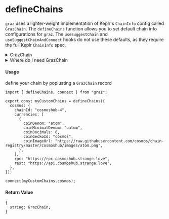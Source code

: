 # defineChains

`graz` uses a lighter-weight implementation of Keplr's `ChainInfo` config called `GrazChain`. The `defineChains` function allows you to set default chain info configurations for `graz`. The `useSuggestChain` and `useSuggestChainAndConnect` hooks do not use these defaults, as they require the full Keplr `ChainInfo` spec. 

<details><summary>GrazChain</summary>
<p>

```tsx
interface GrazChain {
  chainId: string;
  currencies: any[];
  rest: string;
  rpc: string;
  rpcHeaders?: Dictionary<string>;
  gas?: { price: string; denom: string };
}
```

</p>
</details>

<details><summary>Where do I need GrazChain</summary>
<p>

- [useConnect](../hooks/useConnect.md)
- [useBalances](../hooks/useBalances.md)

</p>
</details>

#### Usage

define your chain by popluating a `GrazChain` record

```tsx
import { defineChains, connect } from "graz";

export const myCustomChains = defineChains({
  cosmos: {
    chainId: "cosmoshub-4",
    currencies: [
      {
        coinDenom: "atom",
        coinMinimalDenom: "uatom",
        coinDecimals: 6,
        coinGeckoId: "cosmos",
        coinImageUrl: "https://raw.githubusercontent.com/cosmos/chain-registry/master/cosmoshub/images/atom.png",
      },
    ],
    rpc: "https://rpc.cosmoshub.strange.love",
    rest: "https://api.cosmoshub.strange.love",
  },
});

connect(myCustomChains.cosmos);
```

#### Return Value

```tsx
{
  string: GrazChain;
}
```
